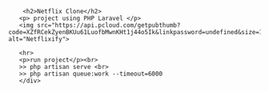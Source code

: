 <html lang="en">
<head>
    <meta charset="UTF-8">
    <meta name="viewport" content="width=device-width, initial-scale=1.0">
    <title>Netflixify</title>
</head>
<body>
    <div class="bg-primary">
            
        <h2>Netflix Clone</h2>
       <p> project using PHP Laravel </p>
       <img src="https://api.pcloud.com/getpubthumb?code=XZfRCekZyenBKUu61LuofbMwnKHt1j44o5Ik&linkpassword=undefined&size=1349x632&crop=0&type=auto" alt="Netflixify">

       <hr>
       <p>run project</p><br>
       >> php artisan serve <br>
       >> php artisan queue:work --timeout=6000
       </div>
       
    
</body>
</html>
